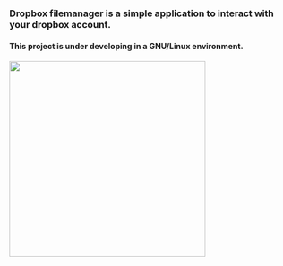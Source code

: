 ### Dropbox filemanager is a simple application to interact with your dropbox account.
#### This project is under developing in a GNU/Linux environment.


[<img src="https://gitlab.com/dslackw/images/raw/master/dropbox/screenshot.png"  width="350">](https://gitlab.com/dslackw/dropbox-filemanager)

